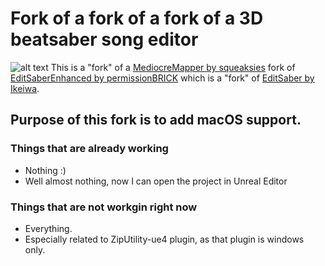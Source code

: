 # Fork of a fork of a fork of a 3D beatsaber song editor
![alt text](https://i.imgur.com/vO2qZxj.png)
This is a "fork" of a [MediocreMapper by squeaksies](https://github.com/squeaksies/MediocreMapper)  fork of [EditSaberEnhanced by permissionBRICK](https://github.com/permissionBRICK/EditSaberEnhanced) which is a "fork" of  [EditSaber by Ikeiwa](https://github.com/Ikeiwa/EditSaber).

## Purpose of this fork is to add macOS support.

### Things that are already working
- Nothing :)
- Well almost nothing, now I can open the project in Unreal Editor

### Things that are not workgin right now
- Everything.
- Especially related to ZipUtility-ue4 plugin, as that plugin is windows only.
